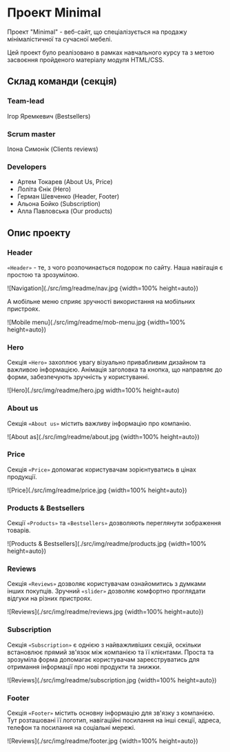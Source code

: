 # Проект Minimal

Проект "Minimal" - веб-сайт, що спеціалізується на продажу мінімалістичної та
сучасної мебелі.

Цей проект було реалізовано в рамках навчального курсу та з метою засвоєння
пройденого матеріалу модуля HTML/CSS.

## Склад команди (секція)

### Team-lead

Ігор Яремкевич (Bestsellers)

### Scrum master

Ілона Симонік (Clients reviews)

### Developers

- Артем Токарев (About Us, Price)
- Лоліта Єнік (Hero)
- Герман Шевченко (Header, Footer)
- Альона Бойко (Subscription)
- Алла Павловська (Our products)

## Опис проекту

### Header

`«Header»` - те, з чого розпочинається подорож по сайту. Наша навігація є
простою та зрозумілою.

![Navigation](./src/img/readme/nav.jpg {width=100% height=auto})

А мобільне меню сприяє зручності використання на мобільних пристроях.

![Mobile menu](./src/img/readme/mob-menu.jpg {width=100% height=auto})

### Hero

Секція `«Hero»` захоплює увагу візуально привабливим дизайном та важливою
інформацією. Анімація заголовка та кнопка, що направляє до форми, забезпечують
зручність у користуванні.

![Hero](./src/img/readme/hero.jpg width=100% height=auto)

### About us

Секція `«About us»` містить важливу інформацію про компанію.

![About as](./src/img/readme/about.jpg {width=100% height=auto})

### Price

Секція `«Price»` допомагає користувачам зорієнтуватись в цінах продукції.

![Price](./src/img/readme/price.jpg {width=100% height=auto})

### Products & Bestsellers

Секції `«Products»` та `«Bestsellers»` дозволяють переглянути зображення
товарів.

![Products & Bestsellers](./src/img/readme/products.jpg {width=100%
height=auto})

### Reviews

Секція `«Reviews»` дозволяє користувачам ознайомитись з думками інших покупців.
Зручний `«slider»` дозволяє комфортно проглядати відгуки на різних пристроях.

![Reviews](./src/img/readme/reviews.jpg {width=100% height=auto})

### Subscription

Секція `«Subscription»` є однією з найважливіших секцій, оскільки встановлює
прямий зв'язок між компанією та її клієнтами. Проста та зрозуміла форма
допомагає користувачам зареєструватись для отримання інформації про нові
продукти та знижки.

![Reviews](./src/img/readme/subscription.jpg {width=100% height=auto})

### Footer

Секція `«Footer»` містить основну інформацію для зв'язку з компанією. Тут
розташовані її логотип, навігаційні посилання на інші секції, адреса, телефон та
посилання на соціальні мережі.

![Reviews](./src/img/readme/footer.jpg {width=100% height=auto})
